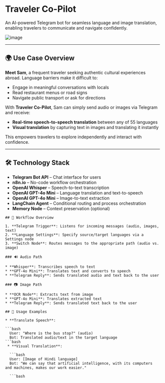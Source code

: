 # Traveler Co-Pilot

An AI-powered Telegram bot for seamless language and image translation, enabling travelers to communicate and navigate confidently.

![image](https://github.com/user-attachments/assets/99e187f6-6f5e-409e-82cb-47b200d9527c)

---

## 🌍 Use Case Overview

**Meet Sam**, a frequent traveler seeking authentic cultural experiences abroad. Language barriers make it difficult to:

* Engage in meaningful conversations with locals
* Read restaurant menus or road signs
* Navigate public transport or ask for directions

With **Traveler Co-Pilot**, Sam can simply send audio or images via Telegram and receive:

* **Real-time speech-to-speech translation** between any of 55 languages
* **Visual translation** by capturing text in images and translating it instantly

This empowers travelers to explore independently and interact with confidence.

---

## 🛠️ Technology Stack

* **Telegram Bot API** – Chat interface for users
* **n8n.io** – No-code workflow orchestration
* **OpenAI Whisper** – Speech-to-text transcription
* **OpenAI GPT-4o Mini** – Language translation and text-to-speech
* **OpenAI GPT-4o Mini** – Image-to-text extraction
* **LangChain Agent** – Conditional routing and process orchestration
* **Memory Node** – Context preservation (optional)

```
## 🚀 Workflow Overview

1. **Telegram Trigger**: Listens for incoming messages (audio, images, text)
2. **Language Settings**: Specify source/target languages via a Settings node
3. **Switch Node**: Routes messages to the appropriate path (audio vs. image)

### 🔊 Audio Path

* **Whisper**: Transcribes speech to text
* **GPT-4o Mini**: Translates text and converts to speech
* **Telegram Reply**: Sends translated audio and text back to the user

### 📷 Image Path

* **OCR Node**: Extracts text from image
* **GPT-4o Mini**: Translates extracted text
* **Telegram Reply**: Sends translated text back to the user

## 🚀 Usage Examples

* **Translate Speech**:

```bash
  User: "Where is the bus stop?" (audio)
  Bot: Translated audio/text in the target language
```bash
 * **Visual Translation**:

  ```bash
  User: [Image of Hindi language]
  Bot: "We can say that artificial intelligence, with its computers and machines, makes our work easier."

  ```bash
